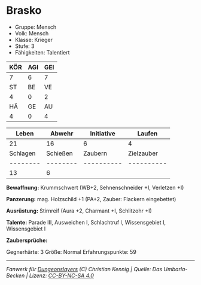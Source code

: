 # Brasko  
- Gruppe: Mensch  
- Volk: Mensch  
- Klasse: Krieger  
- Stufe: 3  
- Fähigkeiten: Talentiert  


| KÖR | AGI | GEI |  
| --- | --- | --- |  
| 7   | 6   | 7   |
| ST  | BE  | VE  |  
| 4   | 0   | 2   |
| HÄ  | GE  | AU  |  
| 4   | 0   | 4   |


| Leben    | Abwehr   | Initiative | Laufen     |
| -------- | -------- | ---------- | ---------- |
| 21       | 16       | 6          | 4          |
| Schlagen | Schießen | Zaubern    | Zielzauber |
| -------- | -------- | ---------- | ---------- |
| 13       | 6        |            |            |

**Bewaffnung:**
Krummschwert (WB+2, Sehnenschneider +I, Verletzen +I)

**Panzerung:**
mag. Holzschild +1 (PA+2, Zauber: Flackern eingebettet)

**Ausrüstung:**
Stirnreif (Aura +2, Charmant +I, Schlitzohr +I)

**Talente:**
Parade III, Ausweichen I, Schlachtruf I, Wissensgebiet I, Wissensgebiet I

**Zaubersprüche:**


Gegnerhärte: 3
Größe: Normal
Erfahrungspunkte: 59



___
*Fanwerk für [Dungeonslayers](https://www.dungeonslayers.net/) (C) Christian Kennig | Quelle: Das Umbarla-Becken | Lizenz: [CC-BY-NC-SA 4.0](https://creativecommons.org/licenses/by-nc-sa/4.0/deed.de)*